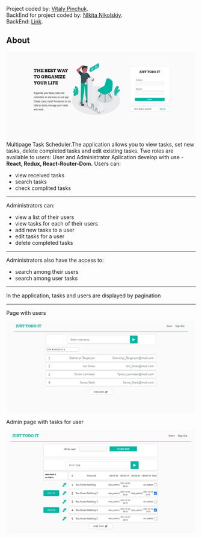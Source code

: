 
Project coded by:  [Vitaly Pinchuk](https://www.linkedin.com/in/vitaly-pinchuk-845182200/).  
BackEnd for project coded by:  [NIkita Nikolskiy](https://github.com/Nikita27142914).  
BackEnd:  [Link](https://github.com/Nikita27142914/fe_api).  

## About  
![alt-текст](Screenshot_1.jpg "SignIn page")  
Multipage Task Scheduler.The application allows you to view tasks, set new tasks, delete completed tasks and edit existing tasks. Two roles are available to users: User and Administrator 
Aplication develop with use -  **React, Redux, React-Router-Dom.**
Users can:  
* view received tasks  
* search tasks  
* check complited tasks
***
Administrators can:  
* view a list of their users  
* view tasks for each of their users  
* add new tasks to a user  
* edit tasks for a user  
* delete completed tasks  
***
Administrators also have the access to:  
* search among their users  
* search among user tasks  
*** 
In the application, tasks and users are displayed by pagination
***   
Page with users   
  
![alt-текст](Screenshot_2.jpg "SignIn page") 
  
Admin page with tasks for user 
  
![alt-текст](Screenshot_3.jpg "SignIn page")  



